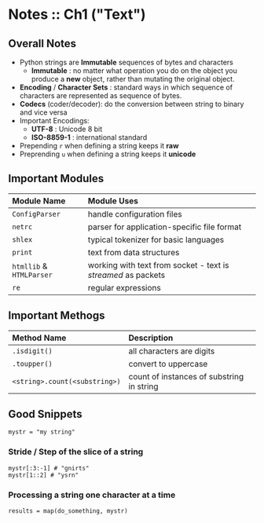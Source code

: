 Notes :: Ch1 ("Text")
======================

## Overall Notes
- Python strings are __Immutable__ sequences of bytes and characters
    - __Immutable__ : no matter what operation you do on the object you produce a __new__ object, rather than mutating the original object.
- __Encoding__ / __Character Sets__ : standard ways in which sequence of characters are represented as sequence of bytes.
- __Codecs__ (coder/decoder): do the conversion between string to binary and vice versa
- Important Encodings:
    - __UTF-8__ : Unicode 8 bit
    - __ISO-8859-1__ : international standard
- Prepending `r` when defining a string keeps it __raw__
- Preprending `u` when defining a string keeps it __unicode__

## Important Modules

| Module Name | Module Uses |
|:------------|:------------|
| `ConfigParser` | handle configuration files |
| `netrc` | parser for application-specific file format |
| `shlex` | typical tokenizer for basic languages |
| `print` | text from data structures |
| `htmllib` & `HTMLParser` | working with text from socket - text is _streamed_ as packets |
| `re` | regular expressions |


## Important Methogs
| Method Name | Description |
|:------------|:------------|
|`.isdigit()` | all characters are digits |
| `.toupper()` | convert to uppercase |
| `<string>.count(<substring>)` | count of instances of substring in string |


## Good Snippets
```
mystr = "my string"
```


### Stride / Step of the slice of a string
```
mystr[:3:-1] # "gnirts"
mystr[1::2] # "ysrn"
```

### Processing a string one character at a time
```
results = map(do_something, mystr)
```